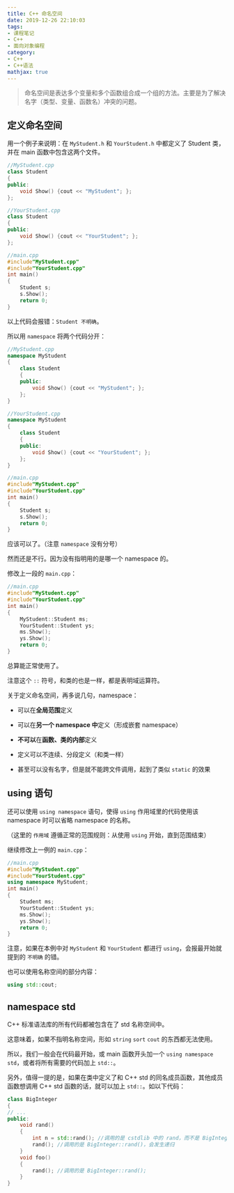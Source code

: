 ```yaml
---
title: C++ 命名空间
date: 2019-12-26 22:10:03
tags:
- 课程笔记
- C++
- 面向对象编程
category:
- C++
- C++语法
mathjax: true
---
```


> 命名空间是表达多个变量和多个函数组合成一个组的方法。主要是为了解决名字（类型、变量、函数名）冲突的问题。

## 定义命名空间

用一个例子来说明：在 `MyStudent.h` 和 `YourStudent.h` 中都定义了 Student 类，并在 main 函数中包含这两个文件。

```cpp
//MyStudent.cpp
class Student
{
public:
    void Show() {cout << "MyStudent"; };
};

//YourStudent.cpp
class Student
{
public:
    void Show() {cout << "YourStudent"; };
};

//main.cpp
#include"MyStudent.cpp"
#include"YourStudent.cpp"
int main()
{
    Student s;
    s.Show();
    return 0;
}
```

以上代码会报错：`Student 不明确`。

所以用 `namespace` 将两个代码分开：

```cpp
//MyStudent.cpp
namespace MyStudent
{
    class Student
    {
    public:
        void Show() {cout << "MyStudent"; };
    };
}

//YourStudent.cpp
namespace MyStudent
{
    class Student
    {
    public:
        void Show() {cout << "YourStudent"; };
    };
}

//main.cpp
#include"MyStudent.cpp"
#include"YourStudent.cpp"
int main()
{
    Student s;
    s.Show();
    return 0;
}
```

应该可以了。（注意 `namespace` 没有分号）

然而还是不行。因为没有指明用的是哪一个 namespace 的。

修改上一段的 `main.cpp`：

```cpp
//main.cpp
#include"MyStudent.cpp"
#include"YourStudent.cpp"
int main()
{
    MyStudent::Student ms;
    YourStudent::Student ys;
    ms.Show();
    ys.Show();
    return 0;
}
```

总算能正常使用了。

注意这个 `::` 符号，和类的也是一样，都是表明域运算符。

关于定义命名空间，再多说几句，namespace：

* 可以在**全局范围**定义
* 可以在**另一个 namespace 中**定义（形成嵌套 namespace）
* **不可以**在**函数、类的内部**定义

* 定义可以不连续、分段定义（和类一样）
* 甚至可以没有名字，但是就不能跨文件调用，起到了类似 `static` 的效果

## using 语句

还可以使用 `using namespace` 语句，使得 `using` 作用域里的代码使用该 namespace 时可以省略 namespace 的名称。

（这里的 `作用域` 遵循正常的范围规则：从使用 `using` 开始，直到范围结束）

继续修改上一例的 `main.cpp`：

```cpp
//main.cpp
#include"MyStudent.cpp"
#include"YourStudent.cpp"
using namespace MyStudent;
int main()
{
    Student ms;
    YourStudent::Student ys;
    ms.Show();
    ys.Show();
    return 0;
}
```

注意，如果在本例中对 `MyStudent` 和 `YourStudent` 都进行 `using`，会报最开始就提到的 `不明确` 的错。

也可以使用名称空间的部分内容：

```cpp
using std::cout;
```

## namespace std

C++ 标准语法库的所有代码都被包含在了 std 名称空间中。

这意味着，如果不指明名称空间，形如 `string` `sort` `cout` 的东西都无法使用。

所以，我们一般会在代码最开始，或 main 函数开头加一个 `using namespace std`，或者将所有需要的代码加上 `std::`。

另外，值得一提的是，如果在类中定义了和 C++ std 的同名成员函数，其他成员函数想调用 C++ std 函数的话，就可以加上 `std::`。如以下代码：

```cpp
class BigInteger
{
// ...
public:
    void rand()
    {
        int n = std::rand(); //调用的是 cstdlib 中的 rand，而不是 BigIntegr::rand
        rand(); //调用的是 BigInteger::rand()，会发生递归
    }
    void foo()
    {
        rand(); //调用的是 BigInteger::rand();
    }
}
```
